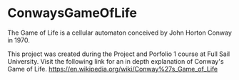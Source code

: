 # ConwaysGameOfLife
The Game of Life is a cellular automaton conceived by John Horton Conway in 1970.

This project was created during the Project and Porfolio 1 course at Full Sail University. Visit the following link for an in depth explanation of Conway's Game of Life. https://en.wikipedia.org/wiki/Conway%27s_Game_of_Life
